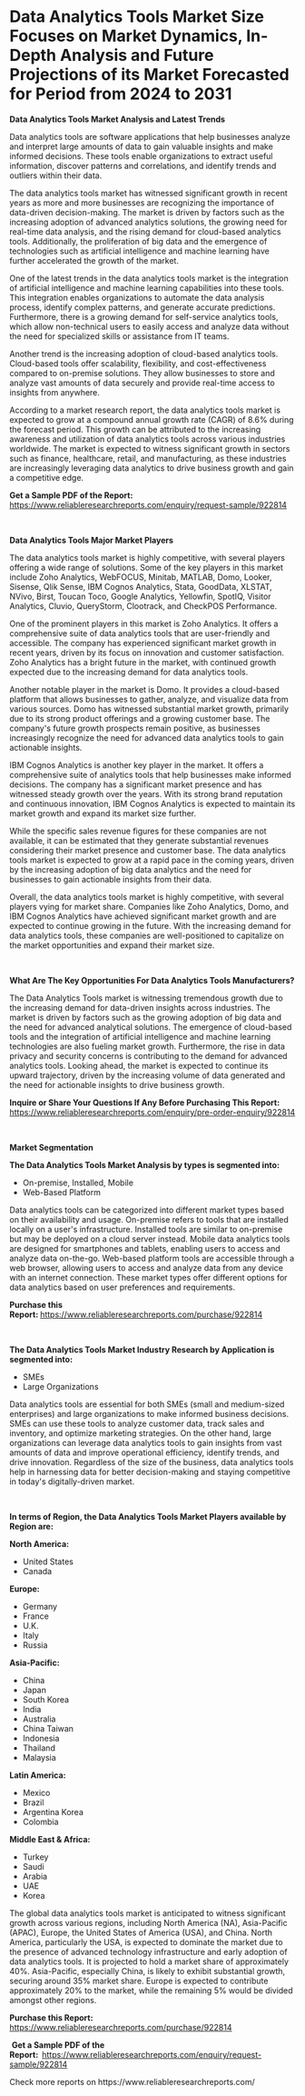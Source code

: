 <p><h1>Data Analytics Tools Market Size Focuses on Market Dynamics, In-Depth Analysis and Future Projections of its Market Forecasted for Period from 2024 to 2031</h1></p><p><strong>Data Analytics Tools Market Analysis and Latest Trends</strong></p>
<p><p>Data analytics tools are software applications that help businesses analyze and interpret large amounts of data to gain valuable insights and make informed decisions. These tools enable organizations to extract useful information, discover patterns and correlations, and identify trends and outliers within their data.</p><p>The data analytics tools market has witnessed significant growth in recent years as more and more businesses are recognizing the importance of data-driven decision-making. The market is driven by factors such as the increasing adoption of advanced analytics solutions, the growing need for real-time data analysis, and the rising demand for cloud-based analytics tools. Additionally, the proliferation of big data and the emergence of technologies such as artificial intelligence and machine learning have further accelerated the growth of the market.</p><p>One of the latest trends in the data analytics tools market is the integration of artificial intelligence and machine learning capabilities into these tools. This integration enables organizations to automate the data analysis process, identify complex patterns, and generate accurate predictions. Furthermore, there is a growing demand for self-service analytics tools, which allow non-technical users to easily access and analyze data without the need for specialized skills or assistance from IT teams.</p><p>Another trend is the increasing adoption of cloud-based analytics tools. Cloud-based tools offer scalability, flexibility, and cost-effectiveness compared to on-premise solutions. They allow businesses to store and analyze vast amounts of data securely and provide real-time access to insights from anywhere.</p><p>According to a market research report, the data analytics tools market is expected to grow at a compound annual growth rate (CAGR) of 8.6% during the forecast period. This growth can be attributed to the increasing awareness and utilization of data analytics tools across various industries worldwide. The market is expected to witness significant growth in sectors such as finance, healthcare, retail, and manufacturing, as these industries are increasingly leveraging data analytics to drive business growth and gain a competitive edge.</p></p>
<p><strong>Get a Sample PDF of the Report:&nbsp;</strong> <a href="https://www.reliableresearchreports.com/enquiry/request-sample/922814">https://www.reliableresearchreports.com/enquiry/request-sample/922814</a></p>
<p>&nbsp;</p>
<p><strong>Data Analytics Tools Major Market Players</strong></p>
<p><p>The data analytics tools market is highly competitive, with several players offering a wide range of solutions. Some of the key players in this market include Zoho Analytics, WebFOCUS, Minitab, MATLAB, Domo, Looker, Sisense, Qlik Sense, IBM Cognos Analytics, Stata, GoodData, XLSTAT, NVivo, Birst, Toucan Toco, Google Analytics, Yellowfin, SpotIQ, Visitor Analytics, Cluvio, QueryStorm, Clootrack, and CheckPOS Performance.</p><p>One of the prominent players in this market is Zoho Analytics. It offers a comprehensive suite of data analytics tools that are user-friendly and accessible. The company has experienced significant market growth in recent years, driven by its focus on innovation and customer satisfaction. Zoho Analytics has a bright future in the market, with continued growth expected due to the increasing demand for data analytics tools.</p><p>Another notable player in the market is Domo. It provides a cloud-based platform that allows businesses to gather, analyze, and visualize data from various sources. Domo has witnessed substantial market growth, primarily due to its strong product offerings and a growing customer base. The company's future growth prospects remain positive, as businesses increasingly recognize the need for advanced data analytics tools to gain actionable insights.</p><p>IBM Cognos Analytics is another key player in the market. It offers a comprehensive suite of analytics tools that help businesses make informed decisions. The company has a significant market presence and has witnessed steady growth over the years. With its strong brand reputation and continuous innovation, IBM Cognos Analytics is expected to maintain its market growth and expand its market size further.</p><p>While the specific sales revenue figures for these companies are not available, it can be estimated that they generate substantial revenues considering their market presence and customer base. The data analytics tools market is expected to grow at a rapid pace in the coming years, driven by the increasing adoption of big data analytics and the need for businesses to gain actionable insights from their data.</p><p>Overall, the data analytics tools market is highly competitive, with several players vying for market share. Companies like Zoho Analytics, Domo, and IBM Cognos Analytics have achieved significant market growth and are expected to continue growing in the future. With the increasing demand for data analytics tools, these companies are well-positioned to capitalize on the market opportunities and expand their market size.</p></p>
<p>&nbsp;</p>
<p><strong>What Are The Key Opportunities For Data Analytics Tools Manufacturers?</strong></p>
<p><p>The Data Analytics Tools market is witnessing tremendous growth due to the increasing demand for data-driven insights across industries. The market is driven by factors such as the growing adoption of big data and the need for advanced analytical solutions. The emergence of cloud-based tools and the integration of artificial intelligence and machine learning technologies are also fueling market growth. Furthermore, the rise in data privacy and security concerns is contributing to the demand for advanced analytics tools. Looking ahead, the market is expected to continue its upward trajectory, driven by the increasing volume of data generated and the need for actionable insights to drive business growth.</p></p>
<p><strong>Inquire or Share Your Questions If Any Before Purchasing This Report:</strong> <a href="https://www.reliableresearchreports.com/enquiry/pre-order-enquiry/922814">https://www.reliableresearchreports.com/enquiry/pre-order-enquiry/922814</a></p>
<p>&nbsp;</p>
<p><strong>Market Segmentation</strong></p>
<p><strong>The Data Analytics Tools Market Analysis by types is segmented into:</strong></p>
<p><ul><li>On-premise, Installed, Mobile</li><li>Web-Based Platform</li></ul></p>
<p><p>Data analytics tools can be categorized into different market types based on their availability and usage. On-premise refers to tools that are installed locally on a user's infrastructure. Installed tools are similar to on-premise but may be deployed on a cloud server instead. Mobile data analytics tools are designed for smartphones and tablets, enabling users to access and analyze data on-the-go. Web-based platform tools are accessible through a web browser, allowing users to access and analyze data from any device with an internet connection. These market types offer different options for data analytics based on user preferences and requirements.</p></p>
<p><strong>Purchase this Report:&nbsp;</strong><a href="https://www.reliableresearchreports.com/purchase/922814">https://www.reliableresearchreports.com/purchase/922814</a></p>
<p>&nbsp;</p>
<p><strong>The Data Analytics Tools Market Industry Research by Application is segmented into:</strong></p>
<p><ul><li>SMEs</li><li>Large Organizations</li></ul></p>
<p><p>Data analytics tools are essential for both SMEs (small and medium-sized enterprises) and large organizations to make informed business decisions. SMEs can use these tools to analyze customer data, track sales and inventory, and optimize marketing strategies. On the other hand, large organizations can leverage data analytics tools to gain insights from vast amounts of data and improve operational efficiency, identify trends, and drive innovation. Regardless of the size of the business, data analytics tools help in harnessing data for better decision-making and staying competitive in today's digitally-driven market.</p></p>
<p>&nbsp;</p>
<p><strong>In terms of Region, the Data Analytics Tools Market Players available by Region are:</strong></p>
<p>
    <p> <strong> North America: </strong>
        <ul>
            <li>United States</li>
            <li>Canada</li>
        </ul>
        </p> 
    <p> <strong> Europe: </strong>
        <ul>
            <li>Germany</li>
            <li>France</li>
            <li>U.K.</li>
            <li>Italy</li>
            <li>Russia</li>
        </ul>
        </p> 
    <p> <strong> Asia-Pacific: </strong>
        <ul>
            <li>China</li>
            <li>Japan</li>
            <li>South Korea</li>
            <li>India</li>
            <li>Australia</li>
            <li>China Taiwan</li>
            <li>Indonesia</li>
            <li>Thailand</li>
            <li>Malaysia</li>
        </ul>
        </p> 
    <p> <strong> Latin America: </strong>
        <ul>
            <li>Mexico</li>
            <li>Brazil</li>
            <li>Argentina Korea</li>
            <li>Colombia</li>
        </ul>
        </p> 
    <p> <strong> Middle East & Africa: </strong>
        <ul>
            <li>Turkey</li>
            <li>Saudi</li>
            <li>Arabia</li>
            <li>UAE</li>
            <li>Korea</li>
        </ul>
    </p>
    </p>
<p><p>The global data analytics tools market is anticipated to witness significant growth across various regions, including North America (NA), Asia-Pacific (APAC), Europe, the United States of America (USA), and China. North America, particularly the USA, is expected to dominate the market due to the presence of advanced technology infrastructure and early adoption of data analytics tools. It is projected to hold a market share of approximately 40%. Asia-Pacific, especially China, is likely to exhibit substantial growth, securing around 35% market share. Europe is expected to contribute approximately 20% to the market, while the remaining 5% would be divided amongst other regions.</p></p>
<p><strong>Purchase this Report: </strong><a href="https://www.reliableresearchreports.com/purchase/922814">https://www.reliableresearchreports.com/purchase/922814</a></p>
<p>&nbsp;<strong>Get a Sample PDF of the Report:&nbsp;&nbsp;</strong><a href="https://www.reliableresearchreports.com/enquiry/request-sample/922814">https://www.reliableresearchreports.com/enquiry/request-sample/922814</a></p>
<p><strong></strong></p>
<p>Check more reports on https://www.reliableresearchreports.com/</p>
